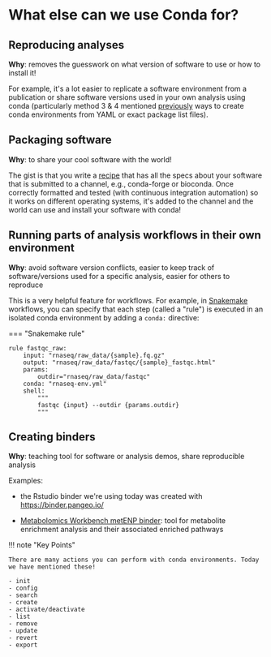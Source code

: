# What else can we use Conda for?

## Reproducing analyses

**Why**: removes the guesswork on what version of software to use or how to install it!

For example, it's a lot easier to replicate a software environment from a publication or share software versions used in your own analysis using conda (particularly method 3 & 4 mentioned [previously](./conda2.md) ways to create conda environments from YAML or exact package list files).


## Packaging software

**Why**: to share your cool software with the world!

The gist is that you write a [recipe](https://python-packaging-tutorial.readthedocs.io/en/latest/conda.html) that has all the specs about your software that is submitted to a channel, e.g., conda-forge or bioconda. Once correctly formatted and tested (with continuous integration automation) so it works on different operating systems, it's added to the channel and the world can use and install your software with conda!


## Running parts of analysis workflows in their own environment

**Why**: avoid software version conflicts, easier to keep track of software/versions used for a specific analysis, easier for others to reproduce

This is a very helpful feature for workflows. For example, in [Snakemake](https://training.nih-cfde.org/en/latest/Bioinformatics-Skills/Snakemake/) workflows, you can specify that each step (called a "rule") is executed in an isolated conda environment by adding a `conda:` directive:

=== "Snakemake rule"
```
rule fastqc_raw:
    input: "rnaseq/raw_data/{sample}.fq.gz"
    output: "rnaseq/raw_data/fastqc/{sample}_fastqc.html"
    params:
        outdir="rnaseq/raw_data/fastqc"
    conda: "rnaseq-env.yml"
    shell:
        """
        fastqc {input} --outdir {params.outdir}
        """
```

## Creating binders

**Why**: teaching tool for software or analysis demos, share reproducible analysis

Examples:

- the Rstudio binder we're using today was created with <https://binder.pangeo.io/>

- [Metabolomics Workbench metENP binder](https://github.com/metabolomicsworkbench/MetENP): tool for metabolite enrichment analysis and their associated enriched pathways


!!! note "Key Points"

    There are many actions you can perform with conda environments. Today we have mentioned these!

    - init
    - config
    - search
    - create
    - activate/deactivate
    - list
    - remove
    - update
    - revert
    - export
